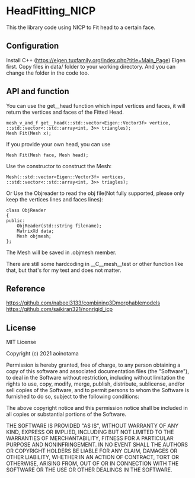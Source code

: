 # HeadFitting_NICP
 
This the library code using NICP to Fit head to a certain face. 

## Configuration

Install C++ (https://eigen.tuxfamily.org/index.php?title=Main_Page) Eigen first.
Copy files in data/ folder to your working directory. And you can change the folder in the code too.
 
## API and function 
 
You can use the get__head function which input vertices and faces, it will return the vertices and faces of the Fitted Head.</br>

    mesh_v_and_f get__head(::std::vector<Eigen::Vector3f> vertice, ::std::vector<::std::array<int, 3>> triangles);
	Mesh Fit(Mesh x);

If you provide your own head, you can use 

	Mesh Fit(Mesh face, Mesh head);	

Use the constructor to construct the Mesh:

	Mesh(::std::vector<Eigen::Vector3f> vertices, ::std::vector<::std::array<int, 3>> triagles);

Or Use the Objreader to read the obj file(Not fully supported, please only keep the vertices lines and faces lines):

	class ObjReader
	{
	public:
		ObjReader(std::string filename);
		MatrixXd data;
		Mesh objmesh;
	};
	
The Mesh will be saved in .objmesh member.

There are still some hardcoding in __C__mesh__test or other function like that, but that's for my test and does not matter.



## Reference 
https://github.com/nabeel3133/combining3Dmorphablemodels
https://github.com/saikiran321/nonrigid_icp


## License
MIT License

Copyright (c) 2021 aoinotama

Permission is hereby granted, free of charge, to any person obtaining a copy
of this software and associated documentation files (the "Software"), to deal
in the Software without restriction, including without limitation the rights
to use, copy, modify, merge, publish, distribute, sublicense, and/or sell
copies of the Software, and to permit persons to whom the Software is
furnished to do so, subject to the following conditions:

The above copyright notice and this permission notice shall be included in all
copies or substantial portions of the Software.

THE SOFTWARE IS PROVIDED "AS IS", WITHOUT WARRANTY OF ANY KIND, EXPRESS OR
IMPLIED, INCLUDING BUT NOT LIMITED TO THE WARRANTIES OF MERCHANTABILITY,
FITNESS FOR A PARTICULAR PURPOSE AND NONINFRINGEMENT. IN NO EVENT SHALL THE
AUTHORS OR COPYRIGHT HOLDERS BE LIABLE FOR ANY CLAIM, DAMAGES OR OTHER
LIABILITY, WHETHER IN AN ACTION OF CONTRACT, TORT OR OTHERWISE, ARISING FROM,
OUT OF OR IN CONNECTION WITH THE SOFTWARE OR THE USE OR OTHER DEALINGS IN THE
SOFTWARE.
